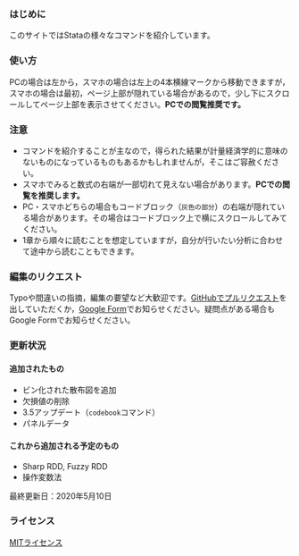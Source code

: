 ### はじめに

このサイトではStataの様々なコマンドを紹介しています。

### 使い方

PCの場合は左から，スマホの場合は左上の4本横線マークから移動できますが，スマホの場合は最初，ページ上部が隠れている場合があるので，少し下にスクロールしてページ上部を表示させてください。**PCでの閲覧推奨です。**

### 注意

- コマンドを紹介することが主なので，得られた結果が計量経済学的に意味のないものになっているものもあるかもしれませんが，そこはご容赦ください。
- スマホでみると数式の右端が一部切れて見えない場合があります。**PCでの閲覧を推奨します。**
- PC・スマホどちらの場合もコードブロック（`灰色の部分`）の右端が隠れている場合があります。その場合はコードブロック上で横にスクロールしてみてください。
- 1章から順々に読むことを想定していますが，自分が行いたい分析に合わせて途中から読むこともできます。

### 編集のリクエスト

Typoや間違いの指摘，編集の要望など大歓迎です。[GitHubでプルリクエスト](https://github.com/tth63425/stata_introduction/pulls)を出していただくか，[Google Form](https://forms.gle/BZ8aEgkqNniAa6Hb8)でお知らせください。疑問点がある場合もGoogle Formでお知らせください。

### 更新状況
#### 追加されたもの
- ビン化された散布図を追加
- 欠損値の削除
- 3.5アップデート（`codebook`コマンド）
- パネルデータ

#### これから追加される予定のもの
- Sharp RDD, Fuzzy RDD
- 操作変数法

最終更新日：2020年5月10日

### ライセンス

[MITライセンス](https://github.com/tth63425/stata_introduction/blob/master/LICENSE)
